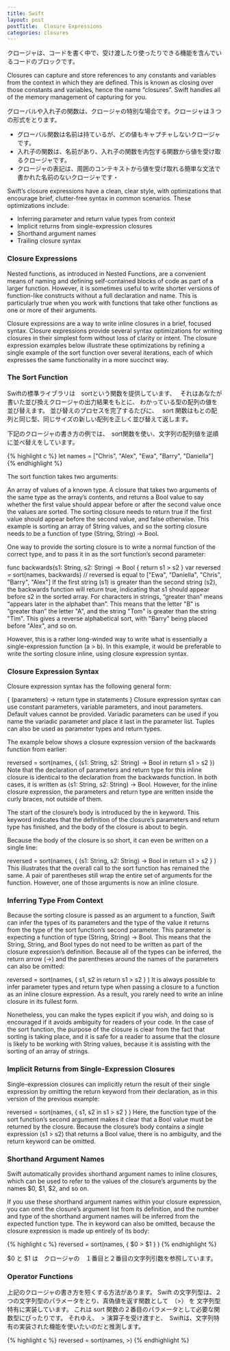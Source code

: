 ```yaml
---
title: Swift
layout: post
postTitle:  Closure Expressions
categories: closures
---
```


クロージャは、コードを書く中で、受け渡したり使ったりできる機能を含んでいるコードのブロックです。

Closures can capture and store references to any constants and variables from the context in which they are defined. This is known as closing over those constants and variables, hence the name “closures”. Swift handles all of the memory management of capturing for you.


グローバルや入れ子の関数は、クロージャの特別な場合です。クロージャは３つの形式をとります。

+ グローバル関数は名前は持ているが、どの値もキャプチャしないクロージャです。
+ 入れ子の関数は、名前があり、入れ子の関数を内包する関数から値を受け取るクロージャです。
+ クロージャの表記は、周囲のコンテキストから値を受け取れる簡単な文法で書かれた名前のないクロージャです・

Swift’s closure expressions have a clean, clear style, with optimizations that encourage brief, clutter-free syntax in common scenarios. These optimizations include:

+ Inferring parameter and return value types from context
+ Implicit returns from single-expression closures
+ Shorthand argument names
+ Trailing closure syntax

### Closure Expressions

Nested functions, as introduced in Nested Functions, are a convenient means of naming and defining self-contained blocks of code as part of a larger function. However, it is sometimes useful to write shorter versions of function-like constructs without a full declaration and name. This is particularly true when you work with functions that take other functions as one or more of their arguments.

Closure expressions are a way to write inline closures in a brief, focused syntax. Closure expressions provide several syntax optimizations for writing closures in their simplest form without loss of clarity or intent. The closure expression examples below illustrate these optimizations by refining a single example of the sort function over several iterations, each of which expresses the same functionality in a more succinct way.

### The Sort Function

Swiftの標準ライブラリは　sortという関数を提供しています、　
それはあなたが書いた並び換えクロージャの出力結果をもとに、
わかっている型の配列の値を並び替えます。
並び替えのプロセスを完了するたびに、　
sort 関数はもとの配列と同じ型、同じサイズの新しい配列を正しく並び替えて返します。

下記のクロージャの書き方の例では、　sort関数を使い、文字列の配列値を逆順に並べ替えをしています。

{% highlight c %}
let names = ["Chris", "Alex", "Ewa", "Barry", "Daniella"]
{% endhighlight %}

The sort function takes two arguments:

An array of values of a known type.
A closure that takes two arguments of the same type as the array’s contents, and returns a Bool value to say whether the first value should appear before or after the second value once the values are sorted. The sorting closure needs to return true if the first value should appear before the second value, and false otherwise.
This example is sorting an array of String values, and so the sorting closure needs to be a function of type (String, String) -> Bool.

One way to provide the sorting closure is to write a normal function of the correct type, and to pass it in as the sort function’s second parameter:

func backwards(s1: String, s2: String) -> Bool {
    return s1 > s2
}
var reversed = sort(names, backwards)
// reversed is equal to ["Ewa", "Daniella", "Chris", "Barry", "Alex"]
If the first string (s1) is greater than the second string (s2), the backwards function will return true, indicating that s1 should appear before s2 in the sorted array. For characters in strings, “greater than” means “appears later in the alphabet than”. This means that the letter "B" is “greater than” the letter "A", and the string "Tom" is greater than the string "Tim". This gives a reverse alphabetical sort, with "Barry" being placed before "Alex", and so on.

However, this is a rather long-winded way to write what is essentially a single-expression function (a > b). In this example, it would be preferable to write the sorting closure inline, using closure expression syntax.

### Closure Expression Syntax

Closure expression syntax has the following general form:

{ (parameters) -> return type in
    statements
}
Closure expression syntax can use constant parameters, variable parameters, and inout parameters. Default values cannot be provided. Variadic parameters can be used if you name the variadic parameter and place it last in the parameter list. Tuples can also be used as parameter types and return types.

The example below shows a closure expression version of the backwards function from earlier:

reversed = sort(names, { (s1: String, s2: String) -> Bool in
    return s1 > s2
    })
Note that the declaration of parameters and return type for this inline closure is identical to the declaration from the backwards function. In both cases, it is written as (s1: String, s2: String) -> Bool. However, for the inline closure expression, the parameters and return type are written inside the curly braces, not outside of them.

The start of the closure’s body is introduced by the in keyword. This keyword indicates that the definition of the closure’s parameters and return type has finished, and the body of the closure is about to begin.

Because the body of the closure is so short, it can even be written on a single line:

reversed = sort(names, { (s1: String, s2: String) -> Bool in return s1 > s2 } )
This illustrates that the overall call to the sort function has remained the same. A pair of parentheses still wrap the entire set of arguments for the function. However, one of those arguments is now an inline closure.

### Inferring Type From Context

Because the sorting closure is passed as an argument to a function, Swift can infer the types of its parameters and the type of the value it returns from the type of the sort function’s second parameter. This parameter is expecting a function of type (String, String) -> Bool. This means that the String, String, and Bool types do not need to be written as part of the closure expression’s definition. Because all of the types can be inferred, the return arrow (->) and the parentheses around the names of the parameters can also be omitted:

reversed = sort(names, { s1, s2 in return s1 > s2 } )
It is always possible to infer parameter types and return type when passing a closure to a function as an inline closure expression. As a result, you rarely need to write an inline closure in its fullest form.

Nonetheless, you can make the types explicit if you wish, and doing so is encouraged if it avoids ambiguity for readers of your code. In the case of the sort function, the purpose of the closure is clear from the fact that sorting is taking place, and it is safe for a reader to assume that the closure is likely to be working with String values, because it is assisting with the sorting of an array of strings.

### Implicit Returns from Single-Expression Closures

Single-expression closures can implicitly return the result of their single expression by omitting the return keyword from their declaration, as in this version of the previous example:

reversed = sort(names, { s1, s2 in s1 > s2 } )
Here, the function type of the sort function’s second argument makes it clear that a Bool value must be returned by the closure. Because the closure’s body contains a single expression (s1 > s2) that returns a Bool value, there is no ambiguity, and the return keyword can be omitted.

### Shorthand Argument Names

Swift automatically provides shorthand argument names to inline closures, which can be used to refer to the values of the closure’s arguments by the names $0, $1, $2, and so on.

If you use these shorthand argument names within your closure expression, you can omit the closure’s argument list from its definition, and the number and type of the shorthand argument names will be inferred from the expected function type. The in keyword can also be omitted, because the closure expression is made up entirely of its body:

{% highlight c %}
reversed = sort(names, { $0 > $1 } )
{% endhighlight %}

$0 と $1 は　クロージャの　１番目と２番目の文字列引数を参照しています。

### Operator Functions

上記のクロージャの書き方を短くする方法があります。
Swift の文字列型は、２つの文字列型のパラメータをとり、真偽値を返す関数として　（>） を
文字列型特有に実装しています。
これは sort 関数の２番目のパラメータとして必要な関数型にぴったりです。
それゆえ、　> 演算子を受け渡すと、　Swiftは、文字列特有の実装された機能を使いたいのだと推測します。

{% highlight c %}
reversed = sort(names, >)
{% endhighlight %}
